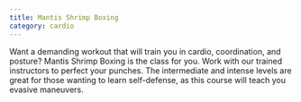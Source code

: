 ```yaml
---
title: Mantis Shrimp Boxing
category: cardio
---
```


Want a demanding workout that will train you in cardio, coordination, and posture? Mantis Shrimp Boxing is the class for you. Work with our trained instructors to perfect your punches. The intermediate and intense levels are great for those wanting to learn self-defense, as this course will teach you evasive maneuvers.
